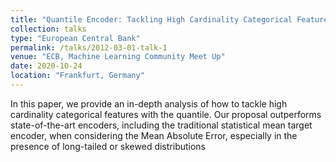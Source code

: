 ```yaml
---
title: "Quantile Encoder: Tackling High Cardinality Categorical Features"
collection: talks
type: "European Central Bank"
permalink: /talks/2012-03-01-talk-1
venue: "ECB, Machine Learning Community Meet Up"
date: 2020-10-24
location: "Frankfurt, Germany"
---
```


In this paper, we provide an in-depth analysis of how to tackle high cardinality categorical features with the quantile.
Our proposal outperforms state-of-the-art encoders, including the traditional statistical mean target encoder,
when considering the Mean Absolute Error, especially in the presence of long-tailed or skewed distributions